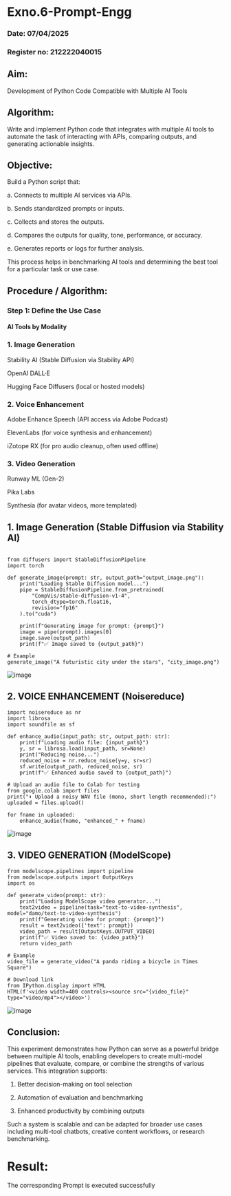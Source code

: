 # Exno.6-Prompt-Engg
### Date: 07/04/2025
### Register no: 212222040015
## Aim: 
Development of Python Code Compatible with Multiple AI Tools

## Algorithm: 
Write and implement Python code that integrates with multiple AI tools to automate the task of interacting with APIs, comparing outputs, and generating actionable insights.

## Objective:
Build a Python script that:

a. Connects to multiple AI services via APIs.

b. Sends standardized prompts or inputs.

c. Collects and stores the outputs.

d. Compares the outputs for quality, tone, performance, or accuracy.

e. Generates reports or logs for further analysis.

This process helps in benchmarking AI tools and determining the best tool for a particular task or use case.

## Procedure / Algorithm:
### Step 1: Define the Use Case
#### AI Tools by Modality
### 1. Image Generation
Stability AI (Stable Diffusion via Stability API)

OpenAI DALL·E

Hugging Face Diffusers (local or hosted models)

### 2. Voice Enhancement
Adobe Enhance Speech (API access via Adobe Podcast)

ElevenLabs (for voice synthesis and enhancement)

iZotope RX (for pro audio cleanup, often used offline)

### 3. Video Generation
Runway ML (Gen-2)

Pika Labs

Synthesia (for avatar videos, more templated)

## 1. Image Generation (Stable Diffusion via Stability AI)
```

from diffusers import StableDiffusionPipeline
import torch

def generate_image(prompt: str, output_path="output_image.png"):
    print("Loading Stable Diffusion model...")
    pipe = StableDiffusionPipeline.from_pretrained(
        "CompVis/stable-diffusion-v1-4",
        torch_dtype=torch.float16,
        revision="fp16"
    ).to("cuda")

    print(f"Generating image for prompt: {prompt}")
    image = pipe(prompt).images[0]
    image.save(output_path)
    print(f"✅ Image saved to {output_path}")

# Example
generate_image("A futuristic city under the stars", "city_image.png")
```
![image](https://github.com/user-attachments/assets/d8faf2a0-f067-4bce-9e5f-4bfc4aa0891e)

## 2. VOICE ENHANCEMENT (Noisereduce)
```
import noisereduce as nr
import librosa
import soundfile as sf

def enhance_audio(input_path: str, output_path: str):
    print(f"Loading audio file: {input_path}")
    y, sr = librosa.load(input_path, sr=None)
    print("Reducing noise...")
    reduced_noise = nr.reduce_noise(y=y, sr=sr)
    sf.write(output_path, reduced_noise, sr)
    print(f"✅ Enhanced audio saved to {output_path}")

# Upload an audio file to Colab for testing
from google.colab import files
print("⬆️ Upload a noisy WAV file (mono, short length recommended):")
uploaded = files.upload()

for fname in uploaded:
    enhance_audio(fname, "enhanced_" + fname)
```
![image](https://github.com/user-attachments/assets/2be934da-4bfe-4edf-9fbe-ebea2db5d8ce)

## 3. VIDEO GENERATION (ModelScope)
```
from modelscope.pipelines import pipeline
from modelscope.outputs import OutputKeys
import os

def generate_video(prompt: str):
    print("Loading ModelScope video generator...")
    text2video = pipeline(task="text-to-video-synthesis", model="damo/text-to-video-synthesis")
    print(f"Generating video for prompt: {prompt}")
    result = text2video({'text': prompt})
    video_path = result[OutputKeys.OUTPUT_VIDEO]
    print(f"✅ Video saved to: {video_path}")
    return video_path

# Example
video_file = generate_video("A panda riding a bicycle in Times Square")

# Download link
from IPython.display import HTML
HTML(f'<video width=400 controls><source src="{video_file}" type="video/mp4"></video>')
```
![image](https://github.com/user-attachments/assets/d4bd9227-f0be-41df-81ab-3af84b960977)


## Conclusion:
This experiment demonstrates how Python can serve as a powerful bridge between multiple AI tools, enabling developers to create multi-model pipelines that evaluate, compare, or combine the strengths of various services. This integration supports:

1. Better decision-making on tool selection

2. Automation of evaluation and benchmarking

3. Enhanced productivity by combining outputs

Such a system is scalable and can be adapted for broader use cases including multi-tool chatbots, creative content workflows, or research benchmarking.

# Result: 
The corresponding Prompt is executed successfully
